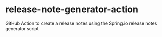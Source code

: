 # release-note-generator-action
GitHub Action to create a release notes using the Spring.io release notes generator script
